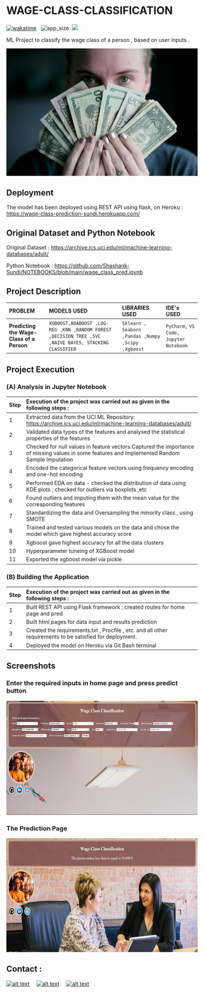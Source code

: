 # WAGE-CLASS-CLASSIFICATION

[![wakatime](https://wakatime.com/badge/user/8f2e3b3a-321e-4119-b4f0-3a33c3752953/project/d9e5d731-ebf4-4812-8dba-6d86b0c7536a.svg)](https://wakatime.com/badge/user/8f2e3b3a-321e-4119-b4f0-3a33c3752953/project/d9e5d731-ebf4-4812-8dba-6d86b0c7536a) &nbsp;
<img src="https://badge-size.herokuapp.com/Shashank-Sundi/WAGE-CLASS-CLASSIFICATION/main/app.py" alt="app_size" />&nbsp;
<img src="https://img.shields.io/badge/Made%20with-Markdown-1f425f.svg">

ML Project to classify  the wage class of a person , based on user inputs .

<img src="static\images\sharon-mccutcheon-rItGZ4vquWk-unsplash.jpg" alt="FIFA" />

## Deployment

The model has been deployed using REST API using flask, on Heroku : 
 https://wage-class-prediction-sundi.herokuapp.com/

  ##  Original Dataset and Python Notebook

  Original Dataset : https://archive.ics.uci.edu/ml/machine-learning-databases/adult/

Python Notebook : https://github.com/Shashank-Sundi/NOTEBOOKS/blob/main/wage_class_pred.ipynb

## Project Description

| PROBLEM | MODELS USED  |LIBRARIES USED   |IDE's USED|
| :-------- | :------- | :------------------------- | :-------|
| **Predicting the Wage-Class of a Person**| `XGBOOST,ADABOOST ,LOG-REG ,KNN ,RANDOM FOREST ,DECISION TREE ,SVC ,NAIVE BAYES, STACKING CLASSIFIER ` | `Sklearn , Seaborn ,Pandas ,Numpy ,Scipy ,Xgboost `|`PyCharm,` `VS Code,` `Jupyter Notebook`|

## Project Execution

### (A) **Analysis in Jupyter Notebook**

| **Step**|**Execution of the project was carried out as given in the following steps :** |
| :--------|:-------- | 
|1|Extracted data from the UCI ML Repository: https://archive.ics.uci.edu/ml/machine-learning-databases/adult/|
|2| Validated data types of the features and analysed the statistical properties of the features
|3| Checked for null values in feature vectors.Captured the importance of missing values in some features and Implemented Random Sample Imputation 
|4| Encoded the categorical feature vectors using frequency encoding and one-hot encoding
|5| Performed EDA on data - checked the distribution of data using  KDE plots ; checked for outliers via boxplots ,etc
|6| Found outliers and imputing them with the mean value for the corresponding features
|7| Standardizing the data and Oversampling the minority class , using SMOTE
|8|Trained and tested various models on the data and chose the model which gave highest accuracy score 
|9|  Xgboost gave highest accuracy for all the data clusters 
|10|Hyperparameter tuneing of XGBoost model
|11| Exported the xgboost model via pickle


### (B) **Building the Application**

| **Step**|**Execution of the project was carried out as given in the following steps :** |
| :--------|:-------- | 
|1| Built REST API using Flask framework ; created routes for home page and pred
|2| Built html pages for data input and results prediction
|3| Created the requirements.txt , Procfile , etc. and all other requirements to be satisfied for deployment.
|4| Deployed the model on Heroku via Git Bash terminal


## Screenshots

### **Enter the required inputs in home page and press predict button**

<img src="static\images\wage class 1.PNG" alt="FIFA" style="height: 300px; width:700px;"/>

### **The Prediction Page**

<img src="static\images\wage class  2.PNG" alt="FIFA" style="height: 300px; width:700px;"/>

  
## Contact :

<a href="https://www.linkedin.com/in/shashank-sundi-4b78561b1"> ![alt text](https://img.shields.io/badge/linkedin-%230077B5.svg?style=for-the-badge&logo=linkedin&logoColor=white)</a>&emsp;
<a href="https://www.instagram.com/shashank_sundi13/">![alt text](https://img.shields.io/badge/Shashank_Sundi-%23E4405F.svg?style=for-the-badge&logo=Instagram&logoColor=white)</a>&emsp;
<a href="mailto:sundi.sn@gmail.com">![alt text](https://img.shields.io/badge/Gmail-D14836?style=for-the-badge&logo=gmail&logoColor=white)</a>
